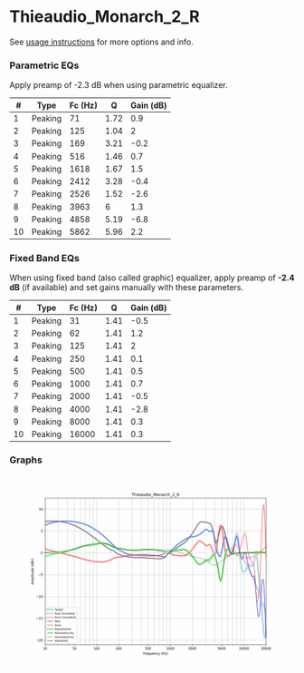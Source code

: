 # Thieaudio_Monarch_2_R
See [usage instructions](https://github.com/jaakkopasanen/AutoEq#usage) for more options and info.

### Parametric EQs
Apply preamp of -2.3 dB when using parametric equalizer.

|   # | Type    |   Fc (Hz) |    Q |   Gain (dB) |
|-----|---------|-----------|------|-------------|
|   1 | Peaking |        71 | 1.72 |         0.9 |
|   2 | Peaking |       125 | 1.04 |         2   |
|   3 | Peaking |       169 | 3.21 |        -0.2 |
|   4 | Peaking |       516 | 1.46 |         0.7 |
|   5 | Peaking |      1618 | 1.67 |         1.5 |
|   6 | Peaking |      2412 | 3.28 |        -0.4 |
|   7 | Peaking |      2526 | 1.52 |        -2.6 |
|   8 | Peaking |      3963 | 6    |         1.3 |
|   9 | Peaking |      4858 | 5.19 |        -6.8 |
|  10 | Peaking |      5862 | 5.96 |         2.2 |

### Fixed Band EQs
When using fixed band (also called graphic) equalizer, apply preamp of **-2.4 dB** (if available) and set gains manually with these parameters.

|   # | Type    |   Fc (Hz) |    Q |   Gain (dB) |
|-----|---------|-----------|------|-------------|
|   1 | Peaking |        31 | 1.41 |        -0.5 |
|   2 | Peaking |        62 | 1.41 |         1.2 |
|   3 | Peaking |       125 | 1.41 |         2   |
|   4 | Peaking |       250 | 1.41 |         0.1 |
|   5 | Peaking |       500 | 1.41 |         0.5 |
|   6 | Peaking |      1000 | 1.41 |         0.7 |
|   7 | Peaking |      2000 | 1.41 |        -0.5 |
|   8 | Peaking |      4000 | 1.41 |        -2.8 |
|   9 | Peaking |      8000 | 1.41 |         0.3 |
|  10 | Peaking |     16000 | 1.41 |         0.3 |

### Graphs
![](./Thieaudio_Monarch_2_R.png)

